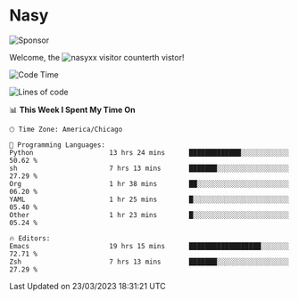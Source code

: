 # Nasy

<!--
<p align="center">
<img height="200" src="https://github-readme-stats.vercel.app/api?username=nasyxx&count_private=true&show_icons=true&theme=dracula&include_all_commits=true"/>
<img height="200" src="https://github-readme-stats.vercel.app/api/top-langs/?username=nasyxx&theme=dracula&hide=html,jupyter+notebook&count_private=true&show_icons=true"/>
</p>

  
----------------
-->

![Sponsor](https://img.shields.io/static/v1.svg?label=Sponsor&message=%E2%9D%A4&logo=GitHub&style=flat&color=pink)
 
Welcome, the ![nasyxx visitor counter](https://count.getloli.com/get/@nasyxx?theme=rule34)th vistor!
 
<!--START_SECTION:waka-->
![Code Time](http://img.shields.io/badge/Code%20Time-3%2C305%20hrs%2037%20mins-blue)

![Lines of code](https://img.shields.io/badge/From%20Hello%20World%20I%27ve%20Written-6.2%20million%20lines%20of%20code-blue)

📊 **This Week I Spent My Time On** 

```text
🕑︎ Time Zone: America/Chicago

💬 Programming Languages: 
Python                   13 hrs 24 mins      █████████████░░░░░░░░░░░░   50.62 % 
sh                       7 hrs 13 mins       ███████░░░░░░░░░░░░░░░░░░   27.29 % 
Org                      1 hr 38 mins        ██░░░░░░░░░░░░░░░░░░░░░░░   06.20 % 
YAML                     1 hr 25 mins        █░░░░░░░░░░░░░░░░░░░░░░░░   05.40 % 
Other                    1 hr 23 mins        █░░░░░░░░░░░░░░░░░░░░░░░░   05.24 % 

🔥 Editors: 
Emacs                    19 hrs 15 mins      ██████████████████░░░░░░░   72.71 % 
Zsh                      7 hrs 13 mins       ███████░░░░░░░░░░░░░░░░░░   27.29 % 
```


 Last Updated on 23/03/2023 18:31:21 UTC
<!--END_SECTION:waka-->

<!-- ![visitors](https://visitor-badge.laobi.icu/badge?page_id=nasyxx.nasyxx) -->

